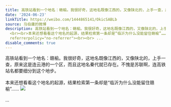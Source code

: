 ```yaml
---
title: 高铁站看到一个地名：赣榆。我很好奇，这地名既像江西的，又像陕北的，上手一查，原来这是连云港的一个区，而且这地名秦代就已存在。不愧是苏联啊，连高铁站名都...
date: '2024-06-23'
linkTitle: https://weibo.com/1444865141/OkicSABLb
source: 马伯庸的微博
description: 高铁站看到一个地名：赣榆。我很好奇，这地名既像江西的，又像陕北的，上手一查，原来这是连云港的一个区，而且这地名秦代就已存在。不愧是苏联啊，连高铁站名都要细分到这个地步。
  <br><br>本来还想看看这个地名的起源，结果检索第一条却是“临沂为什么没能留住赣榆”…… <img style="" src="https://tvax1.sinaimg.cn/large/001zMvqtgy1hqz1nxboq4j62c0340u0y02.jpg"
  referrerpolicy="no-referrer"><br><br> ...
disable_comments: true
---
```

高铁站看到一个地名：赣榆。我很好奇，这地名既像江西的，又像陕北的，上手一查，原来这是连云港的一个区，而且这地名秦代就已存在。不愧是苏联啊，连高铁站名都要细分到这个地步。 <br><br>本来还想看看这个地名的起源，结果检索第一条却是“临沂为什么没能留住赣榆”…… <img style="" src="https://tvax1.sinaimg.cn/large/001zMvqtgy1hqz1nxboq4j62c0340u0y02.jpg" referrerpolicy="no-referrer"><br><br> ...
